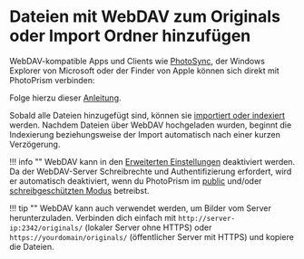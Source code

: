 # Dateien mit WebDAV zum Originals oder Import Ordner hinzufügen #
WebDAV-kompatible Apps und Clients wie [PhotoSync](../sync/sync-phone.md), der Windows Explorer von Microsoft oder der Finder von Apple können sich direkt mit PhotoPrism verbinden:

Folge hierzu dieser [Anleitung](../sync/webdav.md).

Sobald alle Dateien hinzugefügt sind, können sie [importiert oder indexiert](import-vs-index.md) werden.
Nachdem Dateien über WebDAV hochgeladen wurden, beginnt die Indexierung beziehungsweise der Import automatisch nach einer kurzen Verzögerung.

!!! info ""
    WebDAV kann in den [Erweiterten Einstellungen](../settings/advanced.md) deaktiviert werden.
    Da der WebDAV-Server Schreibrechte und Authentifizierung erfordert, wird er automatisch deaktiviert, wenn du PhotoPrism im [public](https://docs.photoprism.app/getting-started/config-options/#authentication) und/oder [schreibgeschützten Modus](https://docs.photoprism.app/getting-started/config-options/#feature-flags) betreibst.

!!! tip "" 
    WebDAV kann auch verwendet werden, um Bilder vom Server herunterzuladen. 
    Verbinden dich einfach mit `http://server-ip:2342/originals/` (lokaler Server ohne HTTPS) oder `https://yourdomain/originals/` (öffentlicher Server mit HTTPS)
    und kopiere die Dateien.

